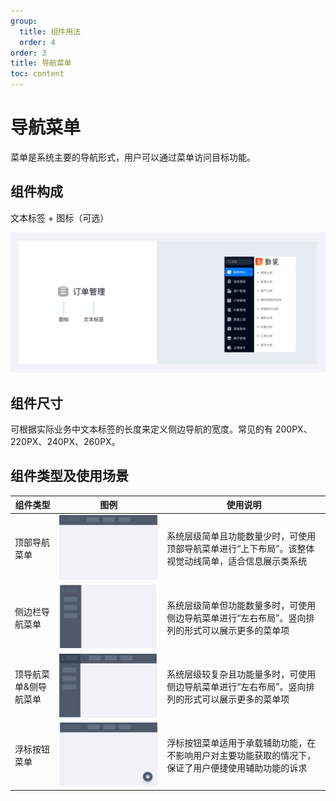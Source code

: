 ```yaml
---
group:
  title: 组件用法
  order: 4
order: 3
title: 导航菜单
toc: content
---
```


# 导航菜单

菜单是系统主要的导航形式，用户可以通过菜单访问目标功能。

## 组件构成

文本标签 + 图标（可选）

<img class="preview-img no-padding" src="./assets/images/navigation-menus/1.jpeg">

## 组件尺寸

可根据实际业务中文本标签的长度来定义侧边导航的宽度。常见的有 200PX、220PX、240PX、260PX。

## 组件类型及使用场景

| 组件类型 | 图例 | 使用说明 |
|----------|------|----------|
| 顶部导航菜单 | ![](./assets/images/navigation-menus/2.jpeg) | 系统层级简单且功能数量少时，可使用顶部导航菜单进行“上下布局”。该整体视觉动线简单，适合信息展示类系统 |
| 侧边栏导航菜单 | ![](./assets/images/navigation-menus/3.jpeg) | 系统层级简单但功能数量多时，可使用侧边导航菜单进行“左右布局”。竖向排列的形式可以展示更多的菜单项 |
| 顶导航菜单&侧导航菜单 | ![](./assets/images/navigation-menus/4.jpeg) | 系统层级较复杂且功能量多时，可使用侧边导航菜单进行“左右布局”。竖向排列的形式可以展示更多的菜单项 |
| 浮标按钮菜单 | ![](./assets/images/navigation-menus/5.jpeg) | 浮标按钮菜单适用于承载辅助功能，在不影响用户对主要功能获取的情况下，保证了用户便捷使用辅助功能的诉求 |
